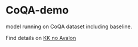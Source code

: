 # CoQA-demo
model running on CoQA dataset including baseline.

Find details on [KK no Avalon](http://kknotalone.cn "my blog")
